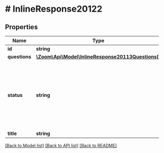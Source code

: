 # # InlineResponse20122

## Properties

Name | Type | Description | Notes
------------ | ------------- | ------------- | -------------
**id** | **string** | Webinar Poll ID | [optional] 
**questions** | [**\Zoom\Api\Model\InlineResponse20113Questions[]**](InlineResponse20113Questions.md) | Array of Polls | [optional] 
**status** | **string** | Status of the Webinar Poll:&lt;br&gt;&#x60;notstart&#x60; - Poll not started&lt;br&gt;&#x60;started&#x60; - Poll started&lt;br&gt;&#x60;ended&#x60; - Poll ended&lt;br&gt;&#x60;sharing&#x60; - Sharing poll results | [optional] 
**title** | **string** | Title for the poll. | [optional] 

[[Back to Model list]](../../README.md#documentation-for-models) [[Back to API list]](../../README.md#documentation-for-api-endpoints) [[Back to README]](../../README.md)


